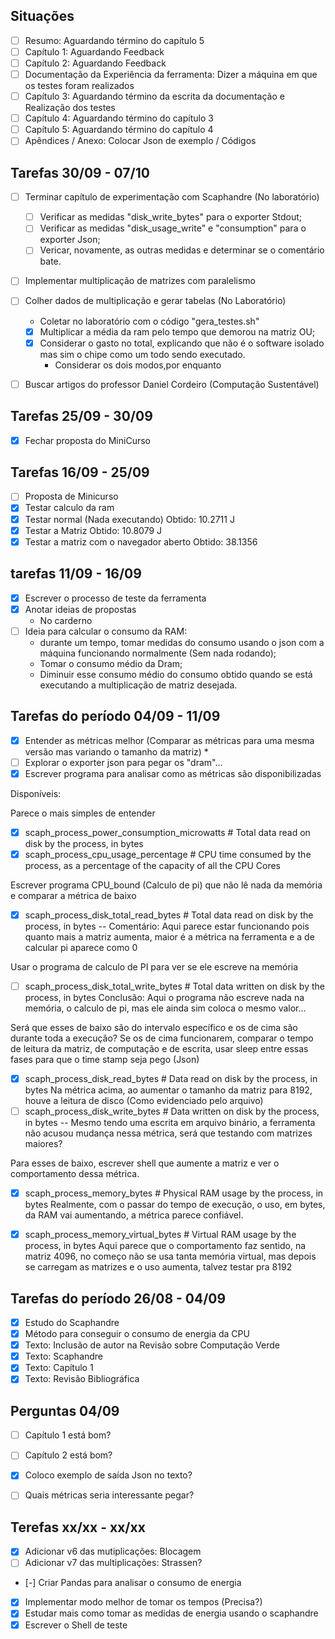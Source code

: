 ## Situações
- [ ] Resumo: Aguardando término do capítulo 5
- [ ] Capítulo 1: Aguardando Feedback
- [ ] Capítulo 2: Aguardando Feedback
- [ ] Documentação da Experiência da ferramenta: Dizer a máquina em que os testes foram realizados
- [ ] Capítulo 3: Aguardando término da escrita da documentação e Realização dos testes
- [ ] Capítulo 4: Aguardando término do capítulo 3 
- [ ] Capítulo 5: Aguardando término do capítulo 4
- [ ] Apêndices / Anexo: Colocar Json de exemplo / Códigos

## Tarefas 30/09 - 07/10
- [ ] Terminar capítulo de experimentação com Scaphandre
    (No laboratório)
    -[ ] Verificar as medidas "disk_write_bytes" para o exporter Stdout;
    -[ ] Verificar as medidas "disk_usage_write" e "consumption" para o exporter Json;
    -[ ] Vericar, novamente, as outras medidas e determinar se o comentário bate.
- [ ] Implementar multiplicação de matrizes com paralelismo
- [ ] Colher dados de multiplicação e gerar tabelas
    (No Laboratório)
    - Coletar no laboratório com o código "gera_testes.sh"
    - [X] Multiplicar a média da ram pelo tempo que demorou na matriz OU;
    - [X] Considerar o gasto no total, explicando que não é o software isolado mas sim o chipe como um todo sendo executado.
        - Considerar os dois modos,por enquanto
- [ ] Buscar artigos do professor Daniel Cordeiro (Computação Sustentável)


## Tarefas 25/09 - 30/09
- [X] Fechar proposta do MiniCurso

## Tarefas 16/09 - 25/09
- [ ] Proposta de Minicurso
- [X] Testar calculo da ram
- [X] Testar normal (Nada executando) Obtido: 10.2711 J
- [X] Testar a Matriz Obtido: 10.8079 J
- [X] Testar a matriz com o navegador aberto Obtido: 38.1356

## tarefas 11/09 - 16/09
- [X] Escrever o processo de teste da ferramenta
- [X] Anotar ideias de propostas
    - No carderno
- [ ] Ideia para calcular o consumo da RAM:
    - durante um tempo, tomar medidas do consumo usando o json com a máquina funcionando normalmente (Sem nada rodando);
    - Tomar o consumo médio da Dram;
    - Diminuir esse consumo médio do consumo obtido quando se está executando a multiplicação de matriz desejada.

## Tarefas do período 04/09 - 11/09
- [X] Entender as métricas melhor (Comparar as métricas para uma mesma versão mas variando o tamanho da matriz) *
- [ ] Explorar o exporter json para pegar os "dram"...
- [X] Escrever programa para analisar como as métricas são disponibilizadas

Disponíveis:

Parece o mais simples de entender
- [X] scaph_process_power_consumption_microwatts # Total data read on disk by the process, in bytes  
- [X] scaph_process_cpu_usage_percentage # CPU time consumed by the process, as a percentage of the capacity of all the CPU Cores

Escrever programa CPU_bound (Calculo de pi) que não lê nada da memória e comparar a métrica de baixo
- [X] scaph_process_disk_total_read_bytes # Total data read on disk by the process, in bytes
-- Comentário: Aqui parece estar funcionando pois quanto mais a matriz aumenta, maior é a métrica na ferramenta e a de calcular pi aparece como 0

Usar o programa de calculo de PI para ver se ele escreve na memória 
- [ ] scaph_process_disk_total_write_bytes # Total data written on disk by the process, in bytes
Conclusão: Aqui o programa não escreve nada na memória, o calculo de pi, mas ele ainda sim coloca o mesmo valor...


Será que esses de baixo são do intervalo específico e os de cima são durante toda a execução?
Se os de cima funcionarem, comparar o tempo de leitura da matriz, de computação e de escrita, usar sleep entre essas fases para que o time stamp seja pego (Json)
- [X] scaph_process_disk_read_bytes # Data read on disk by the process, in bytes
Na métrica acima, ao aumentar o tamanho da matriz para 8192, houve a leitura de disco (Como evidenciado pelo arquivo)
- [ ] scaph_process_disk_write_bytes # Data written on disk by the process, in bytes
-- Mesmo tendo uma escrita em arquivo binário, a ferramenta não acusou mudança nessa métrica, será que testando com matrizes maiores?

Para esses de baixo, escrever shell que aumente a matriz e ver o comportamento dessa métrica.
- [X] scaph_process_memory_bytes # Physical RAM usage by the process, in bytes
Realmente, com o passar do tempo de execução, o uso, em bytes, da RAM vai aumentando, a métrica parece confiável.

- [X] scaph_process_memory_virtual_bytes # Virtual RAM usage by the process, in bytes
Aqui parece que o comportamento faz sentido, na matriz 4096, no começo não se usa tanta memória virtual, mas depois se carregam as matrizes e o uso aumenta, talvez testar pra 8192

## Tarefas do período 26/08 - 04/09
- [X] Estudo do Scaphandre
- [X] Método para conseguir o consumo de energia da CPU
- [X] Texto: Inclusão de autor na Revisão sobre Computação Verde
- [X] Texto: Scaphandre
- [X] Texto: Capítulo 1
- [X] Texto: Revisão Bibliográfica

## Perguntas 04/09
- [ ] Capítulo 1 está bom?
- [ ] Capítulo 2 está bom?
- [X] Coloco exemplo de saída Json no texto?
- [ ] Quais métricas seria interessante pegar?



## Terefas xx/xx - xx/xx
- [X] Adicionar v6 das mutiplicações: Blocagem
- [ ] Adicionar v7 das multiplicações: Strassen?
- [-] Criar Pandas para analisar o consumo de energia
- [X] Implementar modo melhor de tomar os tempos (Precisa?)
- [X] Estudar mais como tomar as medidas de energia usando o scaphandre
- [X] Escrever o Shell de teste